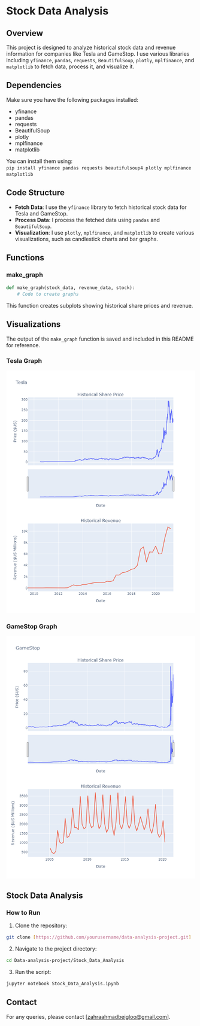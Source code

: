 # Stock Data Analysis
## Overview
This project is designed to analyze historical stock data and revenue information for companies like Tesla and GameStop. I use various libraries including `yfinance`, `pandas`, `requests`, `BeautifulSoup`, `plotly`, `mplfinance`, and `matplotlib` to fetch data, process it, and visualize it.

## Dependencies
Make sure you have the following packages installed:
- yfinance
- pandas
- requests
- BeautifulSoup
- plotly
- mplfinance
- matplotlib

You can install them using:  
`pip install yfinance pandas requests beautifulsoup4 plotly mplfinance matplotlib`

## Code Structure
- **Fetch Data**: I use the `yfinance` library to fetch historical stock data for Tesla and GameStop.
- **Process Data**: I process the fetched data using `pandas` and `BeautifulSoup`.
- **Visualization**: I use `plotly`, `mplfinance`, and `matplotlib` to create various visualizations, such as candlestick charts and bar graphs.

## Functions
### make_graph
````python
def make_graph(stock_data, revenue_data, stock):
    # Code to create graphs
````
This function creates subplots showing historical share prices and revenue.

## Visualizations
The output of the `make_graph` function is saved and included in this README for reference.
### Tesla Graph 
![Stock and Revenue Graph](Tesla_graph.png)

### GameStop Graph 
![Stock and Revenue Graph](GameStop_graph.png)

## Stock Data Analysis
### How to Run
1. Clone the repository:
````bash
git clone [https://github.com/yourusername/data-analysis-project.git]
````
2. Navigate to the project directory:
````bash
cd Data-analysis-project/Stock_Data_Analysis
````
3. Run the script:
````bash
jupyter notebook Stock_Data_Analysis.ipynb
````

## Contact
For any queries, please contact [zahraahmadbeigloo@gmail.com].
